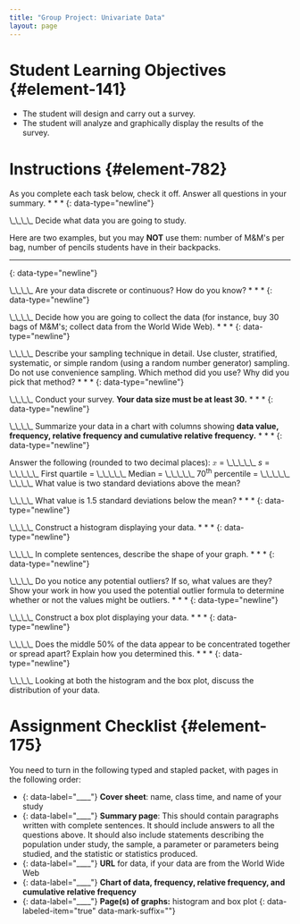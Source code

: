 ```yaml
---
title: "Group Project: Univariate Data"
layout: page
---
```



# Student Learning Objectives   {#element-141}

* The student will design and carry out a survey.
* The student will analyze and graphically display the results of the survey.

# Instructions   {#element-782}

As you complete each task below, check it off. Answer all questions in your summary. * * *
{: data-type="newline"}

\\\_\\\_\\\_\\\_ Decide what data you are going to study. <div data-type="note" id="eip-idm151881920" data-label="Examples" markdown="1">
Here are two examples, but you may **NOT** use them: number of M&amp;M\'s per bag, number of pencils students have in their backpacks.

</div>

* * *
{: data-type="newline"}

\\\_\\\_\\\_\\\_ Are your data discrete or continuous? How do you know? * * *
{: data-type="newline"}

\\\_\\\_\\\_\\\_ Decide how you are going to collect the data (for instance, buy 30 bags of M&amp;M\'s; collect data from the World Wide Web). * * *
{: data-type="newline"}

\\\_\\\_\\\_\\\_ Describe your sampling technique in detail. Use cluster, stratified, systematic, or simple random (using a random number generator) sampling. Do not use convenience sampling. Which method did you use? Why did you pick that method? * * *
{: data-type="newline"}

\\\_\\\_\\\_\\\_ Conduct your survey. **Your data size must be at least 30.** * * *
{: data-type="newline"}

\\\_\\\_\\\_\\\_ Summarize your data in a chart with columns showing **data value, frequency, relative frequency and cumulative relative frequency.** * * *
{: data-type="newline"}

Answer the following (rounded to two decimal places): <span data-type="list" data-list-type="enumerated" id="eip-idm192589760" data-number-style="lower-alpha"> <span data-type="item"><math xmlns="http://www.w3.org/1998/Math/MathML"> <mover accent="true"> <mi>x</mi> <mo>¯</mo> </mover> </math>
 = \\\_\\\_\\\_\\\_\\\_</span> <span data-type="item">*s* = \\\_\\\_\\\_\\\_\\\_</span> <span data-type="item">First quartile = \\\_\\\_\\\_\\\_\\\_</span> <span data-type="item">Median = \\\_\\\_\\\_\\\_\\\_</span> <span data-type="item">70<sup>th</sup> percentile = \\\_\\\_\\\_\\\_\\\_</span> </span> \\\_\\\_\\\_\\\_ What value is two standard deviations above the mean?

\\\_\\\_\\\_\\\_ What value is 1.5 standard deviations below the mean? * * *
{: data-type="newline"}

\\\_\\\_\\\_\\\_ Construct a histogram displaying your data. * * *
{: data-type="newline"}

\\\_\\\_\\\_\\\_ In complete sentences, describe the shape of your graph. * * *
{: data-type="newline"}

\\\_\\\_\\\_\\\_ Do you notice any potential outliers? If so, what values are they? Show your work in how you used the potential outlier formula to determine whether or not the values might be outliers. * * *
{: data-type="newline"}

\\\_\\\_\\\_\\\_ Construct a box plot displaying your data. * * *
{: data-type="newline"}

\\\_\\\_\\\_\\\_ Does the middle 50% of the data appear to be concentrated together or spread apart? Explain how you determined this. * * *
{: data-type="newline"}

\\\_\\\_\\\_\\\_ Looking at both the histogram and the box plot, discuss the distribution of your data.

# Assignment Checklist   {#element-175}

You need to turn in the following typed and stapled packet, with pages in the following order:

* {: data-label="____"} **Cover sheet**\: name, class time, and name of your study
* {: data-label="____"} **Summary page**\: This should contain paragraphs written with complete sentences. It should include answers to all the questions above. It should also include statements describing the population under study, the sample, a parameter or parameters being studied, and the statistic or statistics produced.
* {: data-label="____"} **URL** for data, if your data are from the World Wide Web
* {: data-label="____"} **Chart of data, frequency, relative frequency, and cumulative relative frequency**
* {: data-label="____"} **Page(s) of graphs:** histogram and box plot
{: data-labeled-item="true" data-mark-suffix=""}

